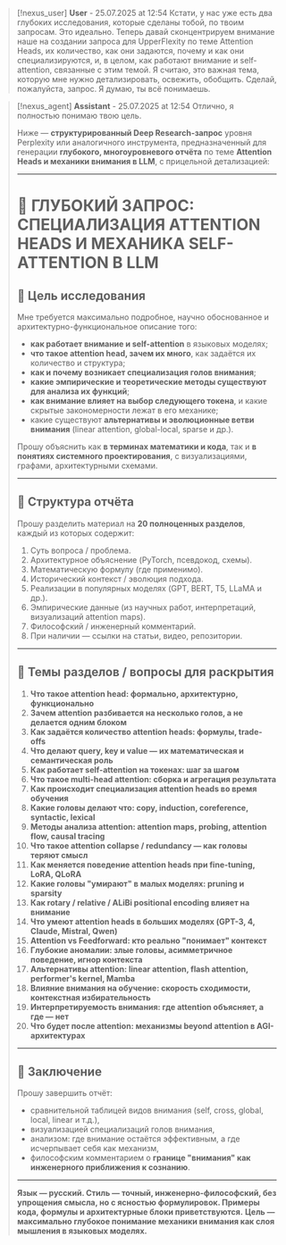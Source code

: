 >[!nexus_user] **User** - 25.07.2025 at 12:54
> Кстати, у нас уже есть два глубоких исследования, которые сделаны тобой, по твоим запросам. Это идеально. Теперь давай сконцентрируем внимание наше на создании запроса для UpperFlexity по теме Attention Heads, их количество, как они задаются, почему и как они специализируются, и, в целом, как работают внимание и self-attention, связанные с этим темой. Я считаю, это важная тема, которую мне нужно детализировать, освежить, обобщить. Сделай, пожалуйста, запрос. Я думаю, ты всё понимаешь.
<!-- UID: 42e0c1ea-1677-4ece-b3bf-bb12c4be188f -->




>[!nexus_agent] **Assistant** - 25.07.2025 at 12:54
> Отлично, я полностью понимаю твою цель.
> 
> Ниже — **структурированный Deep Research-запрос** уровня Perplexity или аналогичного инструмента, предназначенный для генерации **глубокого, многоуровневого отчёта** по теме **Attention Heads и механики внимания в LLM**, с прицельной детализацией:
> 
> ---
> 
> # 🧠 **ГЛУБОКИЙ ЗАПРОС: СПЕЦИАЛИЗАЦИЯ ATTENTION HEADS И МЕХАНИКА SELF-ATTENTION В LLM**
> 
> ## 📌 **Цель исследования**
> 
> Мне требуется максимально подробное, научно обоснованное и архитектурно-функциональное описание того:
> 
> - **как работает внимание и self-attention** в языковых моделях;
> - **что такое attention head, зачем их много**, как задаётся их количество и структура;
> - **как и почему возникает специализация голов внимания**;
> - **какие эмпирические и теоретические методы существуют для анализа их функций**;
> - **как внимание влияет на выбор следующего токена**, и какие скрытые закономерности лежат в его механике;
> - какие существуют **альтернативы и эволюционные ветви внимания** (linear attention, global-local, sparse и др.).
> 
> Прошу объяснить как **в терминах математики и кода**, так и **в понятиях системного проектирования**, с визуализациями, графами, архитектурными схемами.
> 
> ---
> 
> ## 📐 **Структура отчёта**
> 
> Прошу разделить материал на **20 полноценных разделов**, каждый из которых содержит:
> 
> 1. Суть вопроса / проблема.
> 2. Архитектурное объяснение (PyTorch, псевдокод, схемы).
> 3. Математическую формулу (где применимо).
> 4. Исторический контекст / эволюция подхода.
> 5. Реализации в популярных моделях (GPT, BERT, T5, LLaMA и др.).
> 6. Эмпирические данные (из научных работ, интерпретаций, визуализаций attention maps).
> 7. Философский / инженерный комментарий.
> 8. При наличии — ссылки на статьи, видео, репозитории.
> 
> ---
> 
> ## 🧩 **Темы разделов / вопросы для раскрытия**
> 
> 1. **Что такое attention head: формально, архитектурно, функционально**
> 2. **Зачем attention разбивается на несколько голов, а не делается одним блоком**
> 3. **Как задаётся количество attention heads: формулы, trade-offs**
> 4. **Что делают query, key и value — их математическая и семантическая роль**
> 5. **Как работает self-attention на токенах: шаг за шагом**
> 6. **Что такое multi-head attention: сборка и агрегация результата**
> 7. **Как происходит специализация attention heads во время обучения**
> 8. **Какие головы делают что: copy, induction, coreference, syntactic, lexical**
> 9. **Методы анализа attention: attention maps, probing, attention flow, causal tracing**
> 10. **Что такое attention collapse / redundancy — как головы теряют смысл**
> 11. **Как меняется поведение attention heads при fine-tuning, LoRA, QLoRA**
> 12. **Какие головы "умирают" в малых моделях: pruning и sparsity**
> 13. **Как rotary / relative / ALiBi positional encoding влияет на внимание**
> 14. **Что умеют attention heads в больших моделях (GPT-3, 4, Claude, Mistral, Qwen)**
> 15. **Attention vs Feedforward: кто реально "понимает" контекст**
> 16. **Глубокие аномалии: злые головы, асимметричное поведение, игнор контекста**
> 17. **Альтернативы attention: linear attention, flash attention, performer's kernel, Mamba**
> 18. **Влияние внимания на обучение: скорость сходимости, контекстная избирательность**
> 19. **Интерпретируемость внимания: где attention объясняет, а где — нет**
> 20. **Что будет после attention: механизмы beyond attention в AGI-архитектурах**
> 
> ---
> 
> ## 🧠 Заключение
> 
> Прошу завершить отчёт:
> 
> - сравнительной таблицей видов внимания (self, cross, global, local, linear и т.д.),
> - визуализацией специализаций голов внимания,
> - анализом: где внимание остаётся эффективным, а где исчерпывает себя как механизм,
> - философским комментарием о **границе "внимания" как инженерного приближения к сознанию**.
> 
> ---
> 
> **Язык — русский. Стиль — точный, инженерно-философский, без упрощения смысла, но с ясностью формулировок. Примеры кода, формулы и архитектурные блоки приветствуются.** 
> **Цель — максимально глубокое понимание механики внимания как слоя мышления в языковых моделях.**
<!-- UID: 7a4b61a0-dff5-4d8f-b76d-609dc1defe37 -->